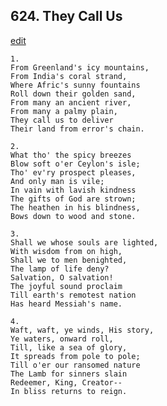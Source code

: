 
## 624.  They Call Us
[edit](https://docs.google.com/document/d/14gWM8zd_Ph8VTnnLUaTzu1cNzV8sA7ia/edit?mode=html)



    1.
    From Greenland's icy mountains,
    From India's coral strand,
    Where Afric's sunny fountains
    Roll down their golden sand,
    From many an ancient river,
    From many a palmy plain,
    They call us to deliver
    Their land from error's chain.

    2.
    What tho' the spicy breezes
    Blow soft o'er Ceylon's isle;
    Tho' ev'ry prospect pleases,
    And only man is vile;
    In vain with lavish kindness
    The gifts of God are strown;
    The heathen in his blindness,
    Bows down to wood and stone.  

    3.
    Shall we whose souls are lighted,
    With wisdom from on high,
    Shall we to men benighted,
    The lamp of life deny?
    Salvation, O salvation!
    The joyful sound proclaim
    Till earth's remotest nation
    Has heard Messiah's name.

    4.
    Waft, waft, ye winds, His story,
    Ye waters, onward roll,
    Till, like a sea of glory,
    It spreads from pole to pole;
    Till o'er our ransomed nature
    The Lamb for sinners slain
    Redeemer, King, Creator--
    In bliss returns to reign.
